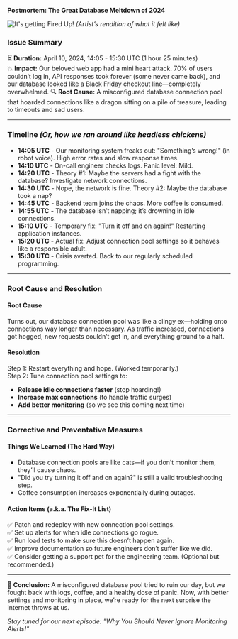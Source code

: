 **Postmortem: The Great Database Meltdown of 2024**

![It's getting Fired Up!](https://images.pexels.com/photos/577585/pexels-photo-577585.jpeg?auto=compress&cs=tinysrgb&w=1260&h=750&dpr=2) *(Artist’s rendition of what it felt like)*

### **Issue Summary**
⏳ **Duration:** April 10, 2024, 14:05 - 15:30 UTC (1 hour 25 minutes)  
💥 **Impact:** Our beloved web app had a mini heart attack. 70% of users couldn’t log in, API responses took forever (some never came back), and our database looked like a Black Friday checkout line—completely overwhelmed.
🔍 **Root Cause:** A misconfigured database connection pool that hoarded connections like a dragon sitting on a pile of treasure, leading to timeouts and sad users.

---

### **Timeline** *(Or, how we ran around like headless chickens)*
- **14:05 UTC** - Our monitoring system freaks out: "Something’s wrong!" (in robot voice). High error rates and slow response times.
- **14:10 UTC** - On-call engineer checks logs. Panic level: Mild.
- **14:20 UTC** - Theory #1: Maybe the servers had a fight with the database? Investigate network connections. 
- **14:30 UTC** - Nope, the network is fine. Theory #2: Maybe the database took a nap? 
- **14:45 UTC** - Backend team joins the chaos. More coffee is consumed.
- **14:55 UTC** - The database isn’t napping; it’s drowning in idle connections. 
- **15:10 UTC** - Temporary fix: "Turn it off and on again!" Restarting application instances.
- **15:20 UTC** - Actual fix: Adjust connection pool settings so it behaves like a responsible adult.
- **15:30 UTC** - Crisis averted. Back to our regularly scheduled programming.

---

### **Root Cause and Resolution**
#### **Root Cause**
Turns out, our database connection pool was like a clingy ex—holding onto connections way longer than necessary. As traffic increased, connections got hogged, new requests couldn’t get in, and everything ground to a halt. 

#### **Resolution**
Step 1: Restart everything and hope. (Worked temporarily.)  
Step 2: Tune connection pool settings to:
- **Release idle connections faster** (stop hoarding!)
- **Increase max connections** (to handle traffic surges)
- **Add better monitoring** (so we see this coming next time)

---

### **Corrective and Preventative Measures**
#### **Things We Learned (The Hard Way)**
- Database connection pools are like cats—if you don’t monitor them, they’ll cause chaos.
- "Did you try turning it off and on again?" is still a valid troubleshooting step.
- Coffee consumption increases exponentially during outages.

#### **Action Items (a.k.a. The Fix-It List)**
✅ Patch and redeploy with new connection pool settings.  
✅ Set up alerts for when idle connections go rogue.  
✅ Run load tests to make sure this doesn’t happen again.  
✅ Improve documentation so future engineers don’t suffer like we did.  
✅ Consider getting a support pet for the engineering team. (Optional but recommended.)

---

🎉 **Conclusion:**
A misconfigured database pool tried to ruin our day, but we fought back with logs, coffee, and a healthy dose of panic. Now, with better settings and monitoring in place, we’re ready for the next surprise the internet throws at us.

*Stay tuned for our next episode: "Why You Should Never Ignore Monitoring Alerts!"*


